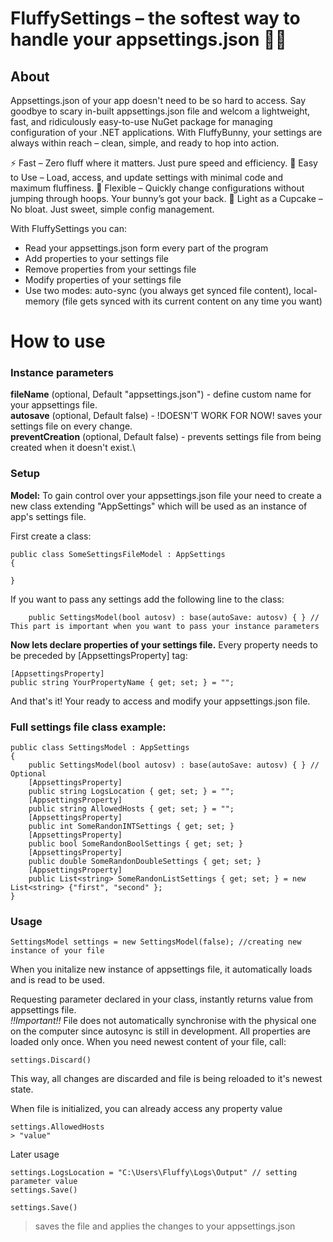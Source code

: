 # FluffySettings – the softest way to handle your appsettings.json 🐇✨

## About
Appsettings.json of your app doesn't need to be so hard to access. Say goodbye to scary in-built appsettings.json file and welcom a lightweight, fast, and ridiculously easy-to-use NuGet package for managing configuration of your .NET applications. With FluffyBunny, your settings are always within reach – clean, simple, and ready to hop into action.

⚡ Fast – Zero fluff where it matters. Just pure speed and efficiency.
🐰 Easy to Use – Load, access, and update settings with minimal code and maximum fluffiness.
🎯 Flexible – Quickly change configurations without jumping through hoops. Your bunny’s got your back.
🧁 Light as a Cupcake – No bloat. Just sweet, simple config management.

With FluffySettings you can:
- Read your appsettings.json form every part of the program
- Add properties to your settings file
- Remove properties from your settings file
- Modify properties of your settings file
- Use two modes: auto-sync (you always get synced file content), local-memory (file gets synced with its current content on any time you want)

# How to use

### Instance parameters
**fileName** (optional, Default "appsettings.json") - define custom name for your appsettings file.\
**autosave** (optional, Default false) - !DOESN'T WORK FOR NOW! saves your settings file on every change.\
**preventCreation** (optional, Default false) - prevents settings file from being created when it doesn't exist.\

### Setup
**Model:**
To gain control over your appsettings.json file your need to create a new class extending "AppSettings" which will be used as an instance of app's settings file.

First create a class:

    public class SomeSettingsFileModel : AppSettings
    {
    
    }
    
If you want to pass any settings add the following line to the class:

        public SettingsModel(bool autosv) : base(autoSave: autosv) { } // This part is important when you want to pass your instance parameters

**Now lets declare properties of your settings file.** Every property needs to be preceded by [AppsettingsProperty] tag:

    [AppsettingsProperty]
    public string YourPropertyName { get; set; } = "";

And that's it! Your ready to access and modify your appsettings.json file.

### Full settings file class example:
    public class SettingsModel : AppSettings
    {
        public SettingsModel(bool autosv) : base(autoSave: autosv) { } // Optional
        [AppsettingsProperty]
        public string LogsLocation { get; set; } = "";
        [AppsettingsProperty]
        public string AllowedHosts { get; set; } = "";
        [AppsettingsProperty]
        public int SomeRandonINTSettings { get; set; }
        [AppsettingsProperty]
        public bool SomeRandonBoolSettings { get; set; }
        [AppsettingsProperty]
        public double SomeRandonDoubleSettings { get; set; }
        [AppsettingsProperty]
        public List<string> SomeRandonListSettings { get; set; } = new List<string> {"first", "second" };
    }
### Usage

    SettingsModel settings = new SettingsModel(false); //creating new instance of your file

When you initalize new instance of appsettings file, it automatically loads and is read to be used.

Requesting parameter declared in your class, instantly returns value from appsettings file.\
*!!Important!!* File does not automatically synchronise with the physical one on the computer since autosync is still in development. All properties are loaded only once. When you need newest content of your file, call:

    settings.Discard()

This way, all changes are discarded and file is being reloaded to it's newest state.

When file is initialized, you can already access any property value

    settings.AllowedHosts
    > "value"

Later usage

    settings.LogsLocation = "C:\Users\Fluffy\Logs\Output" // setting parameter value
    settings.Save()
  
    settings.Save()
> saves the file and applies the changes to your appsettings.json

